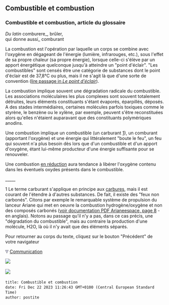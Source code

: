 ## Combustible et combustion
### Combustible et combustion, article du glossaire
 _Du latin_ comburere_, brûler,  
qui donne aussi_ comburant

La combustion est l'opération par laquelle un corps se combine avec l'oxygène en dégageant de l'énergie (lumière, infrarouges, etc.), sous l'effet de sa propre chaleur (sa propre énergie), lorsque celle-ci s'élève par un apport énergétique quelconque jusqu'à atteindre un "point d'éclair". "Les combustibles" sont censés être une catégorie de substances dont le point d'éclair est de 37,8°C ou plus, mais il ne s'agit là que d'une sorte de convention ([lire passage in _Le point d'éclair_](pointdeclair.html#inflammablecombustible)).

La combustion implique souvent une dégradation radicale du combustible. Les associations moléculaires les plus complexes sont souvent totalement détruites, leurs éléments constituants s'étant évaporés, éparpillés, déposés. A des stades intermédiaires, certaines molécules parfois toxiques comme le styrène, le benzène ou le xylène, par exemple, peuvent s'être reconstituées alors qu'elles n'étaient auparavant que des constituants polymériques anodins.

Une combustion implique un combustible (un carburant [1](combustible.html#note1)), un comburant (apportant l'oxygène) et une énergie qui littéralement "boute le feu", un feu qui souvent n'a plus besoin dès lors que d'un combustible et d'un apport d'oxygène, étant lui-même producteur d'une énergie suffisante pour se renouveler.

Une combustion [en réduction](reductionreducteur.html) aura tendance à libérer l'oxygène contenu dans les éventuels oxydes présents dans le combustible.

\_\_\_\_\_

1 Le terme carburant s'applique en principe aux [carbures](carbure.html), mais il est courant de l'étendre à d'autres substances. De fait, il existe des "feux non carbonés". Citons par exemple le remarquable système de propulsion du lanceur Ariane qui met en oeuvre la combustion hydrogène/oxygène et non des composés carbonés ([voir documentation PDF Arianeespace, page 8](http://www.arianespace.com/site/fr/documents/Ariane5tech_sub_index.html) - en anglais). Notons au passage qu'il n'y a pas, dans ce cas précis, une "dégradation du combustible", mais au contraire la production d'une molécule, H2O, là où il n'y avait que des éléments séparés.

Pour retourner au corps du texte, cliquez sur le bouton "Précédent" de votre navigateur



![](images/flechebas.gif) [Communication](http://www.artrealite.com/annonceurs.htm) 

[![](https://cbonvin.fr/sites/regie.artrealite.com/visuels/campagne1.png)](index-2.html#20131014)

![](https://cbonvin.fr/sites/regie.artrealite.com/visuels/campagne2.png)
```
title: Combustible et combustion
date: Fri Dec 22 2023 11:26:43 GMT+0100 (Central European Standard Time)
author: postite
```
